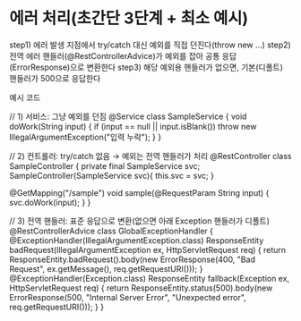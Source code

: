 # 에러 처리(초간단 3단계 + 최소 예시)

step1) 에러 발생 지점에서 try/catch 대신 예외를 직접 던진다(throw new ...)
step2) 전역 에러 핸들러(@RestControllerAdvice)가 예외를 잡아 공통 응답(ErrorResponse)으로 변환한다
step3) 해당 예외용 핸들러가 없으면, 기본(디폴트) 핸들러가 500으로 응답한다

예시 코드

// 1) 서비스: 그냥 예외를 던짐
@Service
class SampleService {
  void doWork(String input) {
    if (input == null || input.isBlank()) throw new IllegalArgumentException("입력 누락");
  }
}

// 2) 컨트롤러: try/catch 없음 → 예외는 전역 핸들러가 처리
@RestController
class SampleController {
  private final SampleService svc;
  SampleController(SampleService svc){ this.svc = svc; }

  @GetMapping("/sample")
  void sample(@RequestParam String input) { svc.doWork(input); }
}

// 3) 전역 핸들러: 표준 응답으로 변환(없으면 아래 Exception 핸들러가 디폴트)
@RestControllerAdvice
class GlobalExceptionHandler {
  @ExceptionHandler(IllegalArgumentException.class)
  ResponseEntity<ErrorResponse> badRequest(IllegalArgumentException ex, HttpServletRequest req) {
    return ResponseEntity.badRequest().body(new ErrorResponse(400, "Bad Request", ex.getMessage(), req.getRequestURI()));
  }
  @ExceptionHandler(Exception.class)
  ResponseEntity<ErrorResponse> fallback(Exception ex, HttpServletRequest req) {
    return ResponseEntity.status(500).body(new ErrorResponse(500, "Internal Server Error", "Unexpected error", req.getRequestURI()));
  }
}

